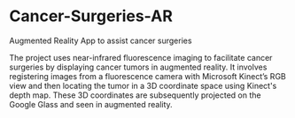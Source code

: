 # Cancer-Surgeries-AR
Augmented Reality App to assist cancer surgeries

The project uses near-infrared fluorescence imaging to facilitate cancer surgeries by displaying cancer tumors in augmented reality.
It involves registering images from a fluorescence camera with Microsoft Kinect’s RGB view and then locating the tumor in a 3D coordinate space using Kinect's depth map. These 3D coordinates are subsequently projected on the Google Glass and seen in augmented reality.
